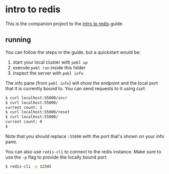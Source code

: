 # intro to redis

This is the companion project to the
[intro to redis](https://docs.pebl.io/guides/go/redis) guide.

## running

You can follow the steps in the guide, but a quickstart would be:

  1. start your local cluster with `pebl up`
  2. execute `pebl run` inside this folder
  3. inspect the server with `pebl info`

The info pane (from `pebl info`) will show the endpoint and the local port that
it is currently bound to. You can send requests to it using curl:

```bash
$ curl localhost:55000/incr
$ curl localhost:55000/
current count: 1
$ curl localhost:55000/reset
$ curl localhost:55000/
current count: 0
$
```

Note that you should replace `:55000` with the port that's shown on your info
pane.

You can also use `redis-cli` to connect to the redis instance. Make sure to
use the `-p` flag to provide the locally bound port:

```bash
$ redis-cli -p 12345
```
